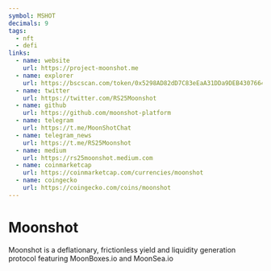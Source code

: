 ```yaml
---
symbol: MSHOT
decimals: 9
tags:
  - nft
  - defi
links:
  - name: website
    url: https://project-moonshot.me
  - name: explorer
    url: https://bscscan.com/token/0x5298AD82dD7C83eEaA31DDa9DEB4307664C60534
  - name: twitter
    url: https://twitter.com/RS25Moonshot
  - name: github
    url: https://github.com/moonshot-platform
  - name: telegram
    url: https://t.me/MoonShotChat
  - name: telegram_news
    url: https://t.me/RS25Moonshot
  - name: medium
    url: https://rs25moonshot.medium.com
  - name: coinmarketcap
    url: https://coinmarketcap.com/currencies/moonshot
  - name: coingecko
    url: https://coingecko.com/coins/moonshot
---
```


# Moonshot

Moonshot is a deflationary, frictionless yield and liquidity generation protocol featuring MoonBoxes.io and MoonSea.io
